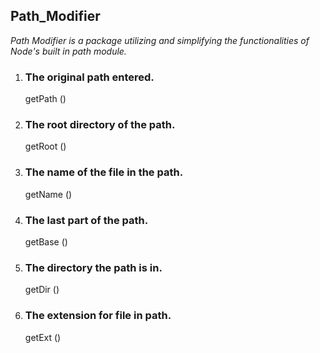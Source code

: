 Path_Modifier
------
*Path Modifier is a package utilizing and simplifying the functionalities of Node's built in path module.*

1. ### The original path entered.

    getPath ()

2. ### The root directory of the path.

    getRoot ()

3. ### The name of the file in the path.

    getName ()

4. ### The last part of the path.

    getBase ()

5. ### The directory the path is in.

    getDir ()

6. ### The extension for file in path.

    getExt ()
